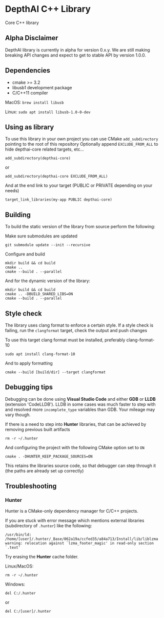 # DepthAI C++ Library

Core C++ library

## Alpha Disclaimer
DepthAI library is currently in alpha for version 0.x.y. We are still making breaking API changes and expect to get to stable API by version 1.0.0.

## Dependencies
- cmake >= 3.2
- libusb1 development package
- C/C++11 compiler
 
MacOS: `brew install libusb`

Linux: `sudo apt install libusb-1.0-0-dev`

## Using as library

To use this library in your own project you can use CMake `add_subdirectory` pointing to the root of this repository
Optionally append `EXCLUDE_FROM_ALL` to hide depthai-core related targets, etc...
```
add_subdirectory(depthai-core)
```
or
```
add_subdirectory(depthai-core EXCLUDE_FROM_ALL)
```
And at the end link to your target (PUBLIC or PRIVATE depending on your needs)
```
target_link_libraries(my-app PUBLIC depthai-core)
```

## Building

To build the static version of the library from source perform the following:

Make sure submodules are updated 
```
git submodule update --init --recursive
```

Configure and build
```
mkdir build && cd build
cmake ..
cmake --build . --parallel
```
And for the dynamic version of the library:
```
mkdir build && cd build
cmake .. -DBUILD_SHARED_LIBS=ON
cmake --build . --parallel
```

## Style check

The library uses clang format to enforce a certain style. 
If a style check is failing, run the `clangformat` target, check the output and push changes

To use this target clang format must be installed, preferably clang-format-10
```
sudo apt install clang-format-10
```

And to apply formatting
```
cmake --build [build/dir] --target clangformat
```

## Debugging tips

Debugging can be done using **Visual Studio Code** and either **GDB** or **LLDB** (extension 'CodeLLDB').
LLDB in some cases was much faster to step with and resolved more `incomplete_type` variables than GDB. Your mileage may vary though.


If there is a need to step into **Hunter** libraries, that can be achieved by removing previous built artifacts
```
rm -r ~/.hunter
```

And configuring the project with the following CMake option set to `ON`
```
cmake . -DHUNTER_KEEP_PACKAGE_SOURCES=ON
```

This retains the libraries source code, so that debugger can step through it (the paths are already set up correctly)


## Troubleshooting

### Hunter
Hunter is a CMake-only dependency manager for C/C++ projects. 

If you are stuck with error message which mentions external libraries (subdirectory of `.hunter`) like the following:
```
/usr/bin/ld: /home/[user]/.hunter/_Base/062a19a/ccfed35/a84a713/Install/lib/liblzma.a(stream_flags_decoder.c.o): warning: relocation against `lzma_footer_magic' in read-only section `.text'
```

Try erasing the **Hunter** cache folder.

Linux/MacOS:
```
rm -r ~/.hunter
```
Windows:
```
del C:/.hunter
```
or
```
del C:/[user]/.hunter
```
